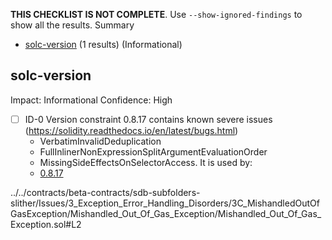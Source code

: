 **THIS CHECKLIST IS NOT COMPLETE**. Use `--show-ignored-findings` to show all the results.
Summary
 - [solc-version](#solc-version) (1 results) (Informational)
## solc-version
Impact: Informational
Confidence: High
 - [ ] ID-0
Version constraint 0.8.17 contains known severe issues (https://solidity.readthedocs.io/en/latest/bugs.html)
	- VerbatimInvalidDeduplication
	- FullInlinerNonExpressionSplitArgumentEvaluationOrder
	- MissingSideEffectsOnSelectorAccess.
It is used by:
	- [0.8.17](../../contracts/beta-contracts/sdb-subfolders-slither/Issues/3_Exception_Error_Handling_Disorders/3C_MishandledOutOfGasException/Mishandled_Out_Of_Gas_Exception/Mishandled_Out_Of_Gas_Exception.sol#L2)

../../contracts/beta-contracts/sdb-subfolders-slither/Issues/3_Exception_Error_Handling_Disorders/3C_MishandledOutOfGasException/Mishandled_Out_Of_Gas_Exception/Mishandled_Out_Of_Gas_Exception.sol#L2


